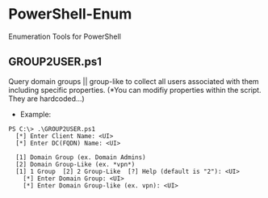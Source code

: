 # PowerShell-Enum
Enumeration Tools for PowerShell

## GROUP2USER.ps1
Query domain groups || group-like to collect all users associated with them including specific properties. 
(*You can modifiy properties within the script. They are hardcoded...)

* Example:
```
PS C:\> .\GROUP2USER.ps1
  [*] Enter Client Name: <UI>
  [*] Enter DC(FQDN) Name: <UI> 

  [1] Domain Group (ex. Domain Admins)
  [2] Domain Group-Like (ex. *vpn*)
  [1] 1 Group  [2] 2 Group-Like  [?] Help (default is "2"): <UI>
    [*] Enter Domain Group: <UI>
    [*] Enter Domain Group-like (ex. vpn): <UI>
```
